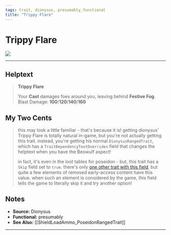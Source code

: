 ```yaml
---
tags: trait, dionysus, presumably_functional
title: "Trippy Flare"
---
```

<!-- end front matter -->
# Trippy Flare 
![](Dionysus_02_Large.png60)

---
## Helptext
> **Trippy Flare**
> 
> Your **Cast** damages foes around you, leaving behind **Festive Fog**.  
> Blast Damage: **100**/**120**/**140**/**160**

## My Two Cents
> this may look a little familiar - that's because it is! getting dionysus' Trippy Flare is totally natural in-game, but you're not actually getting this trait. instead, you're getting his normal `DionysusRangedTrait`, which has a `TraitDependencyTextOverrides` field that changes the helptext when you have the Beowulf aspect!  
> 
> in fact, it's even in the loot tables for poseidon - but, this trait has a `Skip` field set to `true`. there's only [one other trait with this field](ShieldLoadAmmo_PoseidonRangedTrait), but quite a few elements of removed early-access content have this value. when such an element is considered by the game, this field tells the game to literally skip it and try another option!

## Notes
* **Source:** Dionysus
* **Functional:** presumably
* **See Also:** [[ShieldLoadAmmo_PoseidonRangedTrait]]

---